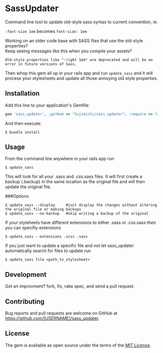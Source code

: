 # SassUpdater

Command line tool to update old-style sass syntax to current convention, ie:

`:font-size 1em` becomes `font-size: 1em`
    
Working on an older code base with SASS files that use the old-style properties?   
Keep seeing messages like this when you compile your assets?

    Old-style properties like ":right 1em" are deprecated and will be an error in future versions of Sass.
    
Then whop this gem all up in your rails app and run `update_sass` and it will process your stylesheets and update all those annoying old style properties.


## Installation

Add this line to your application's Gemfile:

```ruby
gem 'sass_updater', :github => "Sujimichi/sass_updater", :require => false
```

And then execute:

    $ bundle install


## Usage

From the command line anywhere in your rails app run

    $ update_sass
    
This will look for all your .sass and .css.sass files. It will first create a backup (.backup) in the same location as the original file and will then update the original file.

###Options

    $ update_sass --display     #just display the changes without altering the original file or making backups
    $ update_sass --no-backup   #skip writing a backup of the original
    
If your styleheets have different extensions to either .sass or .css.sass then you can specifiy extensions

    $ update_sass --extensions .scss .sass
    
If you just want to update a specific file and not let sass_updater automatically search for files to update run

    $ update_sass file <path_to_stylesheet>
    
    
## Development

Got an improvment? fork, fix, rake spec, and send a pull request.

## Contributing

Bug reports and pull requests are welcome on GitHub at https://github.com/[USERNAME]/sass_updater.

## License

The gem is available as open source under the terms of the [MIT License](http://opensource.org/licenses/MIT).
